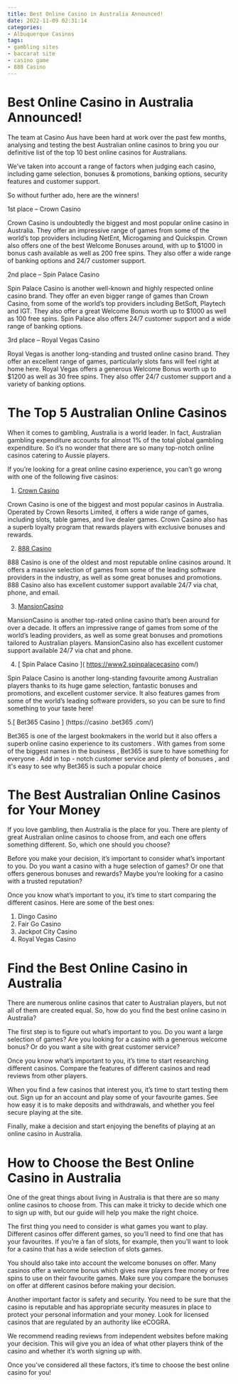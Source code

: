 ```yaml
---
title: Best Online Casino in Australia Announced!
date: 2022-11-09 02:31:14
categories:
- Albuquerque Casinos
tags:
- gambling sites
- baccarat site
- casino game
- 888 Casino
---
```



#  Best Online Casino in Australia Announced!

The team at Casino Aus have been hard at work over the past few months, analysing and testing the best Australian online casinos to bring you our definitive list of the top 10 best online casinos for Australians.

We’ve taken into account a range of factors when judging each casino, including game selection, bonuses & promotions, banking options, security features and customer support.

So without further ado, here are the winners!

1st place – Crown Casino

Crown Casino is undoubtedly the biggest and most popular online casino in Australia. They offer an impressive range of games from some of the world’s top providers including NetEnt, Microgaming and Quickspin. Crown also offers one of the best Welcome Bonuses around, with up to $1000 in bonus cash available as well as 200 free spins. They also offer a wide range of banking options and 24/7 customer support.

2nd place – Spin Palace Casino

Spin Palace Casino is another well-known and highly respected online casino brand. They offer an even bigger range of games than Crown Casino, from some of the world’s top providers including BetSoft, Playtech and IGT. They also offer a great Welcome Bonus worth up to $1000 as well as 100 free spins. Spin Palace also offers 24/7 customer support and a wide range of banking options.

3rd place – Royal Vegas Casino

Royal Vegas is another long-standing and trusted online casino brand. They offer an excellent range of games, particularly slots fans will feel right at home here. Royal Vegas offers a generous Welcome Bonus worth up to $1200 as well as 30 free spins. They also offer 24/7 customer support and a variety of banking options.

#  The Top 5 Australian Online Casinos

When it comes to gambling, Australia is a world leader. In fact, Australian gambling expenditure accounts for almost 1% of the total global gambling expenditure. So it’s no wonder that there are so many top-notch online casinos catering to Aussie players.

If you’re looking for a great online casino experience, you can’t go wrong with one of the following five casinos:

1. [ Crown Casino ]( https://www.crowncasino.com.au/ )

Crown Casino is one of the biggest and most popular casinos in Australia. Operated by Crown Resorts Limited, it offers a wide range of games, including slots, table games, and live dealer games. Crown Casino also has a superb loyalty program that rewards players with exclusive bonuses and rewards.

2. [ 888 Casino ]( https://www.888casino.com/au/ )

888 Casino is one of the oldest and most reputable online casinos around. It offers a massive selection of games from some of the leading software providers in the industry, as well as some great bonuses and promotions. 888 Casino also has excellent customer support available 24/7 via chat, phone, and email.

3. [ MansionCasino ]( https://www.mansioncasino.com/au/ )

MansionCasino is another top-rated online casino that’s been around for over a decade. It offers an impressive range of games from some of the world’s leading providers, as well as some great bonuses and promotions tailored to Australian players. MansionCasino also has excellent customer support available 24/7 via chat and phone.

4. [ Spin Palace Casino ]( https://www2.spinpalacecasino com/)

Spin Palace Casino is another long-standing favourite among Australian players thanks to its huge game selection, fantastic bonuses and promotions, and excellent customer service. It also features games from some of the world’s leading software providers, so you can be sure to find something to your taste here!

5.[ Bet365 Casino ] (https://casino .bet365 .com/)

Bet365 is one of the largest bookmakers in the world but it also offers a superb online casino experience to its customers . With games from some of the biggest names in the business , Bet365 is sure to have something for everyone . Add in top - notch customer service and plenty of bonuses , and it's easy to see why Bet365 is such a popular choice

#  The Best Australian Online Casinos for Your Money

If you love gambling, then Australia is the place for you. There are plenty of great Australian online casinos to choose from, and each one offers something different. So, which one should you choose?

Before you make your decision, it’s important to consider what’s important to you. Do you want a casino with a huge selection of games? Or one that offers generous bonuses and rewards? Maybe you’re looking for a casino with a trusted reputation?

Once you know what’s important to you, it’s time to start comparing the different casinos. Here are some of the best ones:

1. Dingo Casino
2. Fair Go Casino
3. Jackpot City Casino
4. Royal Vegas Casino

#  Find the Best Online Casino in Australia

There are numerous online casinos that cater to Australian players, but not all of them are created equal. So, how do you find the best online casino in Australia?

The first step is to figure out what’s important to you. Do you want a large selection of games? Are you looking for a casino with a generous welcome bonus? Or do you want a site with great customer service?

Once you know what’s important to you, it’s time to start researching different casinos. Compare the features of different casinos and read reviews from other players.

When you find a few casinos that interest you, it’s time to start testing them out. Sign up for an account and play some of your favourite games. See how easy it is to make deposits and withdrawals, and whether you feel secure playing at the site.

Finally, make a decision and start enjoying the benefits of playing at an online casino in Australia.

#  How to Choose the Best Online Casino in Australia

One of the great things about living in Australia is that there are so many online casinos to choose from. This can make it tricky to decide which one to sign up with, but our guide will help you make the right choice.

The first thing you need to consider is what games you want to play. Different casinos offer different games, so you’ll need to find one that has your favourites. If you’re a fan of slots, for example, then you’ll want to look for a casino that has a wide selection of slots games.

You should also take into account the welcome bonuses on offer. Many casinos offer a welcome bonus which gives new players free money or free spins to use on their favourite games. Make sure you compare the bonuses on offer at different casinos before making your decision.

Another important factor is safety and security. You need to be sure that the casino is reputable and has appropriate security measures in place to protect your personal information and your money. Look for licensed casinos that are regulated by an authority like eCOGRA.

We recommend reading reviews from independent websites before making your decision. This will give you an idea of what other players think of the casino and whether it’s worth signing up with.

Once you’ve considered all these factors, it’s time to choose the best online casino for you!
